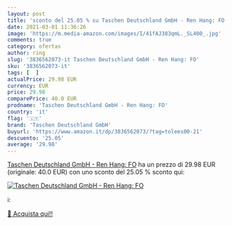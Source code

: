 ```yaml
---
layout: post
title: 'sconto del 25.05 % su Taschen Deutschland GmbH - Ren Hang: FO  '
date: 2021-03-01 11:36:26
image: 'https://m.media-amazon.com/images/I/41fAJ383qmL._SL400_.jpg'
comments: true
category: ofertas
author: ring
slug: '3836562073-it Taschen Deutschland GmbH - Ren Hang: FO'
sku: '3836562073-it'
tags: [  ]
actualPrice: 29.98 EUR
currency: EUR
price: 29.98
comparePrice: 40.0 EUR
prodname: 'Taschen Deutschland GmbH - Ren Hang: FO'
country: 'it'
flag: '🇮🇹'
brand: 'Taschen Deutschland GmbH'
buyurl: 'https://www.amazon.it/dp/3836562073/?tag=tolees00-21'
descuento: '25.05'
average: '29.98'
---
```


[Taschen Deutschland GmbH - Ren Hang: FO](https://www.amazon.it/dp/3836562073/?tag=tolees00-21) ha un prezzo di 29.98 EUR (originale: 40.0 EUR) con uno sconto del 25.05 % sconto qui:

[![Taschen Deutschland GmbH - Ren Hang: FO](https://m.media-amazon.com/images/I/41fAJ383qmL._SL400_.jpg)](https://www.amazon.it/dp/3836562073/?tag=tolees00-21)

ℹ️:


[🛒 Acquista qui!!](https://www.amazon.it/dp/3836562073/?tag=tolees00-21)
